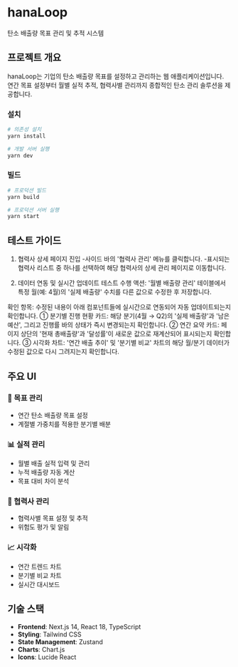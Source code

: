 # hanaLoop

탄소 배출량 목표 관리 및 추적 시스템

## 프로젝트 개요

hanaLoop는 기업의 탄소 배출량 목표를 설정하고 관리하는 웹 애플리케이션입니다. 연간 목표 설정부터 월별 실적 추적, 협력사별 관리까지 종합적인 탄소 관리 솔루션을 제공합니다.

### 설치

```bash
# 의존성 설치
yarn install

# 개발 서버 실행
yarn dev
```

### 빌드

```bash
# 프로덕션 빌드
yarn build

# 프로덕션 서버 실행
yarn start
```

## 테스트 가이드

1. 협력사 상세 페이지 진입 -사이드 바의 '협력사 관리' 메뉴를 클릭합니다. -표시되는 협력사 리스트 중 하나를 선택하여 해당 협력사의 상세 관리 페이지로 이동합니다.

2. 데이터 연동 및 실시간 업데이트 테스트
   수행 액션:
   '월별 배출량 관리' 테이블에서 특정 월(예: 4월)의 '실제 배출량' 수치를 다른 값으로 수정한 후 저장합니다.

확인 항목:
수정된 내용이 아래 컴포넌트들에 실시간으로 연동되어 자동 업데이트되는지 확인합니다.
① 분기별 진행 현황 카드: 해당 분기(4월 → Q2)의 '실제 배출량'과 '남은 예산', 그리고 진행률 바의 상태가 즉시 변경되는지 확인합니다.
② 연간 요약 카드: 페이지 상단의 '현재 총배출량'과 '달성률'이 새로운 값으로 재계산되어 표시되는지 확인합니다.
③ 시각화 차트: '연간 배출 추이' 및 '분기별 비교' 차트의 해당 월/분기 데이터가 수정된 값으로 다시 그려지는지 확인합니다.

## 주요 UI

### 🎯 목표 관리

- 연간 탄소 배출량 목표 설정
- 계절별 가중치를 적용한 분기별 배분

### 📊 실적 관리

- 월별 배출 실적 입력 및 관리
- 누적 배출량 자동 계산
- 목표 대비 차이 분석

### 🤝 협력사 관리

- 협력사별 목표 설정 및 추적
- 위험도 평가 및 알림

### 📈 시각화

- 연간 트렌드 차트
- 분기별 비교 차트
- 실시간 대시보드

## 기술 스택

- **Frontend**: Next.js 14, React 18, TypeScript
- **Styling**: Tailwind CSS
- **State Management**: Zustand
- **Charts**: Chart.js
- **Icons**: Lucide React
